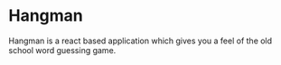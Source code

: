 # Hangman
Hangman is a react based application which gives you a feel of the old school word guessing game.

